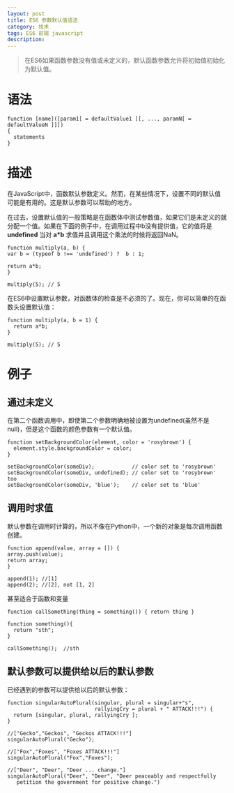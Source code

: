 ```yaml
---
layout: post
title: ES6 参数默认值语法
category: 技术
tags: ES6 前端 javascript
description:
---
```


>在ES6如果函数参数没有值或未定义的，默认函数参数允许将初始值初始化为默认值。

语法
===

    function [name]([param1[ = defaultValue1 ][, ..., paramN[ = defaultValueN ]]])  
    {
      statements
    }
描述
===
在JavaScript中，函数默认参数定义。然而，在某些情况下，设置不同的默认值可能是有用的。这是默认参数可以帮助的地方。

在过去，设置默认值的一般策略是在函数体中测试参数值，如果它们是未定义的就分配一个值。如果在下面的例子中，在调用过程中b没有提供值，它的值将是**undefined** 当对 **a*b** 求值并且调用这个乘法的时候将返回NaN。


    function multiply(a, b) {
    var b = (typeof b !== 'undefined') ?  b : 1;

    return a*b;
    }

    multiply(5); // 5

在ES6中设置默认参数，对函数体的检查是不必须的了。现在，你可以简单的在函数头设置默认值：


    function multiply(a, b = 1) {
      return a*b;
    }

    multiply(5); // 5

例子
===
通过未定义
---
在第二个函数调用中，即使第二个参数明确地被设置为undefined(虽然不是null)，但是这个函数的颜色参数有一个默认值。


    function setBackgroundColor(element, color = 'rosybrown') {
      element.style.backgroundColor = color;
    }

    setBackgroundColor(someDiv);            // color set to 'rosybrown'
    setBackgroundColor(someDiv, undefined); // color set to 'rosybrown' too
    setBackgroundColor(someDiv, 'blue');    // color set to 'blue'


调用时求值
---
默认参数在调用时计算的，所以不像在Python中，一个新的对象是每次调用函数创建。


    function append(value, array = []) {
    array.push(value);
    return array;
    }

    append(1); //[1]
    append(2); //[2], not [1, 2]

甚至适合于函数和变量


    function callSomething(thing = something()) { return thing }

    function something(){
      return "sth";
    }

    callSomething();  //sth

默认参数可以提供给以后的默认参数
---
已经遇到的参数可以提供给以后的默认参数：


    function singularAutoPlural(singular, plural = singular+"s",
                                rallyingCry = plural + " ATTACK!!!") {
      return [singular, plural, rallyingCry ];
    }

    //["Gecko","Geckos", "Geckos ATTACK!!!"]
    singularAutoPlural("Gecko");

    //["Fox","Foxes", "Foxes ATTACK!!!"]
    singularAutoPlural("Fox","Foxes");

    //["Deer", "Deer", "Deer ... change."]
    singularAutoPlural("Deer", "Deer", "Deer peaceably and respectfully
       petition the government for positive change.")
